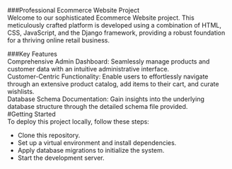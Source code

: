###Professional Ecommerce Website Project<br>
Welcome to our sophisticated Ecommerce Website project. This meticulously crafted platform is developed using a combination of HTML, CSS, JavaScript, and the Django framework, providing a robust foundation for a thriving online retail business.<br>

###Key Features<br>
Comprehensive Admin Dashboard: Seamlessly manage products and customer data with an intuitive administrative interface.<br>
Customer-Centric Functionality: Enable users to effortlessly navigate through an extensive product catalog, add items to their cart, and curate wishlists.<br>
Database Schema Documentation: Gain insights into the underlying database structure through the detailed schema file provided.<br>
#Getting Started<br>
To deploy this project locally, follow these steps:<br>
- Clone this repository.<br>
- Set up a virtual environment and install dependencies.<br>
- Apply database migrations to initialize the system.<br>
- Start the development server.<br>
